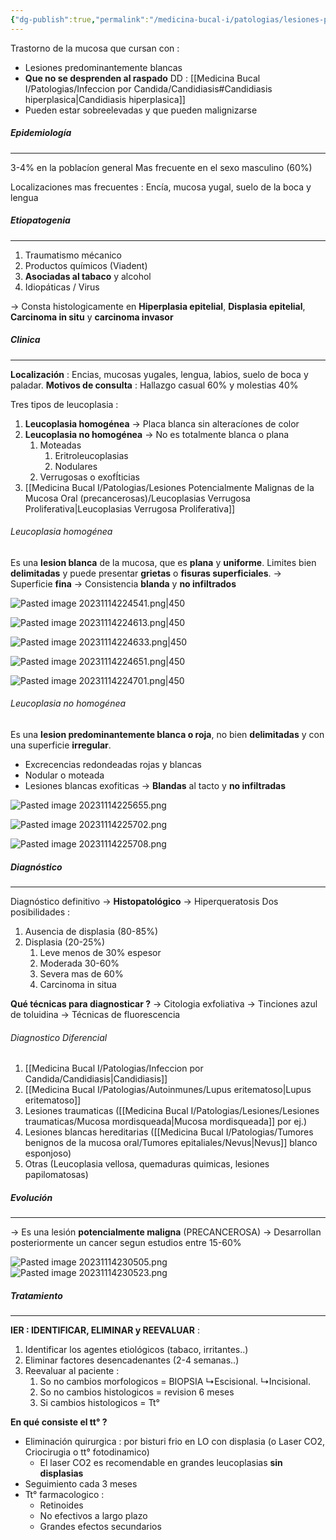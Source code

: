 ```yaml
---
{"dg-publish":true,"permalink":"/medicina-bucal-i/patologias/lesiones-potencialmente-malignas-de-la-mucosa-oral-precancerosas/leucoplasia/","tags":["Precancerosa","LesionesBlancas"]}
---
```


Trastorno de la mucosa que cursan con : 
- Lesiones predominantemente blancas
- **Que no se desprenden al raspado** DD : [[Medicina Bucal I/Patologias/Infeccion por Candida/Candidiasis#Candidiasis hiperplasica\|Candidiasis hiperplasica]]
- Pueden estar sobreelevadas y que pueden malignizarse

##### Epidemiología 
---

3-4% en la poblacíon general
Mas frecuente en el sexo masculino (60%)

Localizaciones mas frecuentes : 
Encía, mucosa yugal, suelo de la boca y lengua

##### Etiopatogenia
---

1. Traumatismo mécanico
2. Productos químicos (Viadent)
3. **Asociadas al tabaco** y alcohol
4. Idiopáticas / Virus

→ Consta histologicamente en **Hiperplasia epitelial**, **Displasia epitelial**, **Carcinoma in situ** y **carcinoma invasor**
##### Clinica
---

**Localización** : Encias, mucosas yugales, lengua, labios, suelo de boca y paladar.
**Motivos de consulta** : Hallazgo casual 60% y molestias 40%

Tres tipos de leucoplasia : 

1. **Leucoplasia homogénea** -> Placa blanca sin alteracíones de color 
2. **Leucoplasia no homogénea** -> No es totalmente blanca o plana 
	1. Moteadas
		 1. Eritroleucoplasias			
		 2.  Nodulares
	2. Verrugosas o exofÍticias
3. [[Medicina Bucal I/Patologias/Lesiones Potencialmente Malignas de la Mucosa Oral (precancerosas)/Leucoplasias Verrugosa Proliferativa\|Leucoplasias Verrugosa Proliferativa]]

###### Leucoplasia homogénea

Es una **lesion blanca** de la mucosa, que es **plana** y **uniforme**. 
Limites bien **delimitadas** y puede presentar **grietas** o **fisuras superficiales**.
→ Superficie **fina**
→ Consistencia **blanda** y **no infiltrados**

![Pasted image 20231114224541.png|450](/img/user/Cirugia%20Bucal%20I/Medias/Pasted%20image%2020231114224541.png)

![Pasted image 20231114224613.png|450](/img/user/Cirugia%20Bucal%20I/Medias/Pasted%20image%2020231114224613.png)

![Pasted image 20231114224633.png|450](/img/user/Cirugia%20Bucal%20I/Medias/Pasted%20image%2020231114224633.png)

![Pasted image 20231114224651.png|450](/img/user/Cirugia%20Bucal%20I/Medias/Pasted%20image%2020231114224651.png)

![Pasted image 20231114224701.png|450](/img/user/Cirugia%20Bucal%20I/Medias/Pasted%20image%2020231114224701.png)

###### Leucoplasia no homogénea

Es una **lesion predominantemente blanca o roja**, no bien **delimitadas** y con una superficie **irregular**.
- Excrecencias redondeadas rojas y blancas
- Nodular o moteada
- Lesiones blancas exofiticas 
→ **Blandas** al tacto y **no infiltradas** 

![Pasted image 20231114225655.png](/img/user/Cirugia%20Bucal%20I/Medias/Pasted%20image%2020231114225655.png)

![Pasted image 20231114225702.png](/img/user/Cirugia%20Bucal%20I/Medias/Pasted%20image%2020231114225702.png)

![Pasted image 20231114225708.png](/img/user/Cirugia%20Bucal%20I/Medias/Pasted%20image%2020231114225708.png)


##### Diagnóstico
----

Diagnóstico definitivo  → **Histopatológico** → Hiperqueratosis 
Dos posibilidades :
1. Ausencia de displasia (80-85%)
2. Displasia (20-25%)
	1. Leve menos de 30% espesor
	2. Moderada 30-60%
	3. Severa mas de 60%
	4. Carcinoma in situa 

**Qué técnicas para diagnosticar ?**
→ Citologia exfoliativa
→ Tinciones azul de toluidina
→ Técnicas de fluorescencia

###### Diagnostico Diferencial

1. [[Medicina Bucal I/Patologias/Infeccion por Candida/Candidiasis\|Candidiasis]]
2. [[Medicina Bucal I/Patologias/Autoinmunes/Lupus eritematoso\|Lupus eritematoso]]
3. Lesiones traumaticas ([[Medicina Bucal I/Patologias/Lesiones/Lesiones traumaticas/Mucosa mordisqueada\|Mucosa mordisqueada]] por ej.)
4. Lesiones blancas hereditarias ([[Medicina Bucal I/Patologias/Tumores benignos de la mucosa oral/Tumores epitaliales/Nevus\|Nevus]] blanco esponjoso)
5. Otras (Leucoplasia vellosa, quemaduras quimicas, lesiones papilomatosas)

##### Evolución
---

→ Es una lesión **potencialmente maligna** (PRECANCEROSA)
→ Desarrollan posteriormente un cancer segun estudios entre 15-60%

![Pasted image 20231114230505.png](/img/user/Cirugia%20Bucal%20I/Medias/Pasted%20image%2020231114230505.png)
![Pasted image 20231114230523.png](/img/user/Cirugia%20Bucal%20I/Medias/Pasted%20image%2020231114230523.png)


##### Tratamiento
---

**IER : IDENTIFICAR, ELIMINAR y REEVALUAR** : 
1. Identificar los agentes etiológicos (tabaco, irritantes..)
2. Eliminar factores desencadenantes (2-4 semanas..)
3. Reevaluar al paciente :
	1. So no cambios morfologicos = BIOPSIA ↳Escisional. ↳Incisional.
	2. So no cambios histologicos = revision 6 meses
	3. Si cambios histologicos = Tt°

**En qué consiste el tt° ?**
- Eliminación quirurgica : por bisturi frio en LO con displasia (o Laser CO2, Criocirugia o tt° fotodinamico)
	- El laser CO2 es recomendable en grandes leucoplasias **sin displasias**
- Seguimiento cada 3 meses
- Tt° farmacologico :
	- Retinoides
	- No efectivos a largo plazo
	- Grandes efectos secundarios

